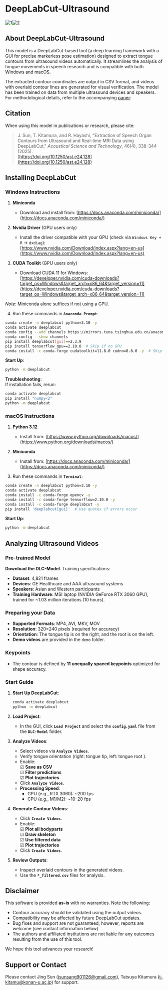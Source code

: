 # DeepLabCut-Ultrasound  
![1](https://github.com/user-attachments/assets/efbfdc63-50a8-4d36-9e76-ae6c50319f64)![2](https://github.com/user-attachments/assets/ae438dfb-cae2-4d0e-b55b-fec52bba5cc7)

## About DeepLabCut-Ultrasound 
This model is a DeepLabCut-based tool (a deep learning framework with a GUI for precise markerless pose estimation) designed to extract tongue contours from ultrasound videos automatically. It streamlines the analysis of tongue movements in speech research and is compatible with both Windows and macOS.

The extracted contour coordinates are output in CSV format, and videos with overlaid contour lines are generated for visual verification. The model has been trained on data from multiple ultrasound devices and speakers. For methodological details, refer to the accompanying [paper](https://doi.org/10.1250/ast.e24.128):  

## Citation  
When using this model in publications or research, please cite: 
> J. Sun, T. Kitamura, and R. Hayashi, "Extraction of Speech Organ Contours from Ultrasound and Real-time MRI Data using DeepLabCut," *Acoustical Science and Technology*, 46(4), 338-344 (2025).  
> [https://doi.org/10.1250/ast.e24.128](https://doi.org/10.1250/ast.e24.128)  

## Installing DeepLabCut  
### Windows Instructions  
1. **Miniconda**  
   - Download and install from: [https://docs.anaconda.com/miniconda/](https://docs.anaconda.com/miniconda/)  

2. **Nvidia Driver** (GPU users only)  
   - Install the driver compatible with your GPU (check via `Windows Key + R` → `dxdiag`):  
   [https://www.nvidia.com/Download/index.aspx?lang=en-us](https://www.nvidia.com/Download/index.aspx?lang=en-us)  

3. **CUDA Toolkit** (GPU users only)  
   - Download CUDA 11 for Windows:  
   [https://developer.nvidia.com/cuda-downloads?target_os=Windows&target_arch=x86_64&target_version=11](https://developer.nvidia.com/cuda-downloads?target_os=Windows&target_arch=x86_64&target_version=11)  

*Note*: Miniconda alone suffices if not using a GPU.  

4. Run these commands in **`Anaconda Prompt`**:  
```bash
conda create -n deeplabcut python=3.10 -y
conda activate deeplabcut
conda config --add channels https://mirrors.tuna.tsinghua.edu.cn/anaconda/pkgs/main
conda config --show channels
pip install deeplabcut[gui]==2.3.9
pip install tensorflow_gpu==2.10.0  # Skip if no GPU
conda install -c conda-forge cudatoolkit=11.8.0 cudnn=8.8.0 -y  # Skip if no GPU
```

**Start Up**:  
```bash
python -m deeplabcut
```  

**Troubleshooting**:  
If installation fails, rerun:  
```bash
conda activate deeplabcut
pip install "numpy<2"
python -m deeplabcut
```  

### macOS Instructions  
1. **Python 3.12**  
   - Install from: [https://www.python.org/downloads/macos/](https://www.python.org/downloads/macos/)  

2. **Miniconda**  
   - Install from: [https://docs.anaconda.com/miniconda/](https://docs.anaconda.com/miniconda/)  

3. Run these commands in **`Terminal`**:  
```bash
conda create -n deeplabcut python=3.10 -y
conda activate deeplabcut
conda install -c conda-forge opencv -y
conda install -c conda-forge tensorflow=2.10.0 -y
conda install -c conda-forge deeplabcut -y
pip install 'deeplabcut[gui]'  # Use quotes if errors occur
```  

**Start Up**:  
```bash
python -m deeplabcut
```  

## Analyzing Ultrasound Videos  
### Pre-trained Model  
**Download the DLC-Model**. Training specifications:  
- **Dataset**: 4,821 frames  
- **Devices**: GE Healthcare and AAA ultrasound systems  
- **Speakers**: Asian and Western participants  
- **Training Hardware**: MSI laptop (NVIDIA GeForce RTX 3060 GPU), trained for ~1.03 million iterations (10 hours).  

### Preparing your Data
- **Supported Formats**: MP4, AVI, MKV, MOV  
- **Resolution**: 320×240 pixels (required for accuracy)  
- **Orientation**: The tongue tip is on the right, and the root is on the left.
- **Demo videos** are provided in the `demo` folder.  

### Keypoints  
- The contour is defined by **11 unequally spaced keypoints** optimized for shape accuracy.  

### Start Guide  
1. **Start Up DeepLabCut**:  
   ```bash
   conda activate deeplabcut
   python -m deeplabcut
   ```  

2. **Load Project**:  
   - In the GUI, click **`Load Project`** and select the **`config.yaml`** file from the **`DLC-Model`** folder.  

3. **Analyze Videos**:  
   - Select videos via **`Analyze Videos`**.  
   - Verify tongue orientation (right: tongue tip, left: tongue root ).  
   - Enable:  
     ☑ **Save as CSV**  
     ☑ **Filter predictions**  
     ☑ **Plot trajectories**  
   - Click **`Analyze Videos`**.  
   - **Processing Speed**:  
     - GPU (e.g., RTX 3060): ~200 fps  
     - CPU (e.g., M1/M2): ~10–20 fps  

4. **Generate Contour Videos**:  
   - Click **`Create Videos`**.  
   - Enable:  
     ☑ **Plot all bodyparts**  
     ☑ **Draw skeleton**  
     ☑ **Use filtered data**  
     ☑ **Plot trajectories**  
   - Click **`Create Videos`**.  

5. **Review Outputs**:  
   - Inspect overlaid contours in the generated videos.  
   - Use the **`*_filtered.csv`** files for analysis.  

## Disclaimer  
This software is provided **as-is** with no warranties. Note the following:  
- Contour accuracy should be validated using the output videos.
- Compatibility may be affected by future DeepLabCut updates.
- Bug fixes and support are not guaranteed; however, reports are welcome (see contact information below).
- The authors and affiliated institutions are not liable for any outcomes resulting from the use of this tool.

We hope this tool advances your research! 

## Support or Contact  
Please contact Jing Sun (jsunsang901126@gmail.com), Tatsuya Kitamura (t-kitamu@konan-u.ac.jp) for support.
